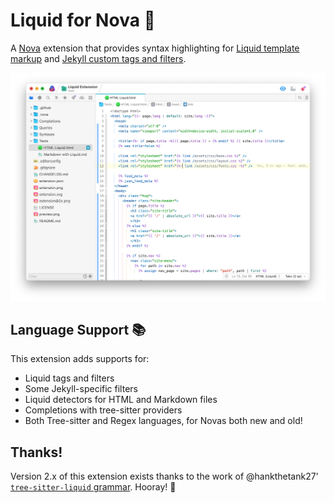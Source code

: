 # Liquid for Nova 🌊

A [Nova](https://nova.app) extension that provides syntax highlighting for [Liquid template markup](http://liquidmarkup.org) and [Jekyll custom tags and filters](https://jekyllrb.com/docs/liquid/).

![Screenshot from Nova editor with a Liquid file being highlighted](https://github.com/arthrfrts/Liquid.novaextension/blob/main/preview.png?raw=true)

## Language Support 📚

This extension adds supports for:

- Liquid tags and filters
- Some Jekyll-specific filters
- Liquid detectors for HTML and Markdown files
- Completions with tree-sitter providers
- Both Tree-sitter and Regex languages, for Novas both new and old!

## Thanks!

Version 2.x of this extension exists thanks to the work of @hankthetank27' [`tree-sitter-liquid` grammar](https://github.com/hankthetank27/tree-sitter-liquid). Hooray! 🎉
